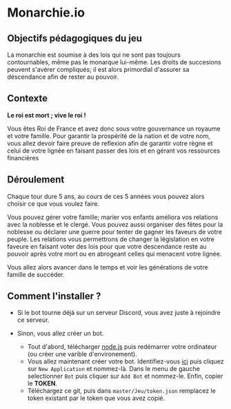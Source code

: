 # Monarchie.io

## Objectifs pédagogiques du jeu

La monarchie est soumise à des lois qui ne sont pas toujours contournables, même pas le monarque lui-même. Les droits de succesions peuvent s'avérer compliqués; il est alors primordial d'assurer sa déscendance afin de rester au pouvoir.

## Contexte

**Le roi est mort ; vive le roi !**

Vous êtes Roi de France et avez donc sous votre gouvernance un royaume et votre famille. Pour garantir la prospérité de la nation et de votre nom, vous allez devoir faire preuve de reflexion afin de garantir votre règne et celui de votre lignée en faisant passer des lois et en gérant vos ressources financières

## Déroulement 

Chaque tour dure 5 ans, au cours de ces 5 années vous pouvez alors choisir ce que vous voulez faire.

Vous pouvez gérer votre famille; marier vos enfants améliora vos relations avec la noblesse et le clergé. Vous pouvez aussi organiser des fêtes pour la noblesse ou déclarer une guerre pour tenter de gagner les faveurs de votre peuple.
Les relations vous permettrons de changer la législation en votre faveure en faisant voter des lois pour que votre descendance reste au pouvoir après votre mort ou en abrogeant celles qui menacent votre lignée.

Vous allez alors avancer dans le temps et voir les générations de votre famille de succéder.

## Comment l'installer ?

* Si le bot tourne déjà sur un serveur Discord, vous avez juste à rejoindre ce serveur.

* Sinon, vous allez créer un bot.
    + Tout d'abord, télécharger [node.js](https://nodejs.org/en/download/) puis redémarrer votre ordinateur (ou créer une varible d'environement).
    + Vous allez maintenant créer votre bot. Identifiez-vous [ici](https://discordapp.com/developers/applications/) puis cliquez sur `New Application` et nommez-là. Dans le menu de gauche selectionner `Bot` puis cliquer sur `Add Bot` et nommez-le. Enfin, copier le **TOKEN**.
    + Téléchargez ce git, puis dans `master/Jeu/token.json` remplacez le token existant par le token que vous avez copié.